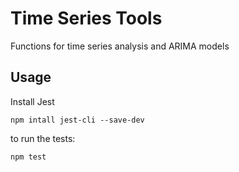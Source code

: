 Time Series Tools
=================

Functions for time series analysis and ARIMA models

## Usage

Install Jest

```
npm intall jest-cli --save-dev
```

to run the tests:
```
npm test
```